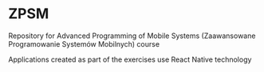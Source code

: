 # ZPSM
Repository for Advanced Programming of Mobile Systems (Zaawansowane Programowanie Systemów Mobilnych) course

Applications created as part of the exercises use React Native technology

